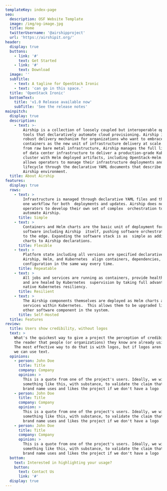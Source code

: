 ```yaml
---
templateKey: index-page
seo:
  description: OSF Website Template
  image: /img/og-image.jpg
  title: Home
  twitterUsername: '@airshipproject'
  url: 'https://airshipit.org/'
header:
  display: true
  buttons:
    - link: '#'
      text: Get Started
    - link: '#'
      text: Download    
  image: ''
  subTitle:
    - text: A tagline for OpenStack Ironic 
    - text: 'can go in this space.'
  title: 'OpenStack Ironic'
  bottomText:
    title: 'v1.0 Release available now'
    subTitle: 'See the release notes'
mainpitch:
  display: true
  description:
    - text: >-
        Airship is a collection of loosely coupled but interoperable open source
        tools that declaratively automate cloud provisioning. Airship is a
        robust delivery mechanism for organizations who want to embrace
        containers as the new unit of infrastructure delivery at scale. Starting
        from raw bare metal infrastructure, Airship manages the full lifecycle
        of data center infrastructure to deliver a production-grade Kubernetes
        cluster with Helm deployed artifacts, including OpenStack-Helm. Airship
        allows operators to manage their infrastructure deployments and
        lifecycle through the declarative YAML documents that describe an
        Airship environment.  
  title: About Airship
features:
  display: true
  rows:    
    - text: >
        Infrastructure is managed through declarative YAML files and there is
        one workflow for both  deployments and updates. Airship does not require
        operators to develop their own set of complex  orchestration tooling to
        automate Airship.
      title: Simple    
    - text: >
        Containers and Helm charts are the basic unit of deployment for all
        software including Airship  itself, pushing software orchestration logic
        to the edge. Expanding the software stack is as  simple as adding new
        charts to Airship declarations.
      title: Flexible    
    - text: >
        Platform state including all versions are specified declaratively, and
        Airship, Helm, and Kubernetes  align containers, dependencies, and
        configuration in the same way every time.
      title: Repeatable    
    - text: >
        All jobs and services are running as containers, provide health status,
        and are healed by Kubernetes  supervision by taking full advantage of
        native Kubernetes resiliency.
      title: Resilient    
    - text: >
        The Airship components themselves are deployed as Helm charts and run as
        services within Kubernetes.  This allows them to be upgraded like any
        other software component in the system.
      title: Self-Hosted
  title: Features
review: 
  title: Users show credibility, without logos
  text: >
    What's the quickest way to give a project the perception of credibility? Tell
    the reader that people (or organizations) they know are already using it.
    The most effective way to do that is with logos, but if logos aren't available
    we can use text.
  opinions:
    - person: John Doe
      title: Title
      company: Company
      opinion: >
        This is a quote from one of the project's users. Ideally, we will have
        something like this, with substance, to validate the claim that this
        brand name uses and likes the project if we don't have a logo
    - person: John Doe
      title: Title
      company: Company
      opinion: >
        This is a quote from one of the project's users. Ideally, we will have
        something like this, with substance, to validate the claim that this
        brand name uses and likes the project if we don't have a logo
    - person: John Doe
      title: Title
      company: Company
      opinion: >
        This is a quote from one of the project's users. Ideally, we will have
        something like this, with substance, to validate the claim that this
        brand name uses and likes the project if we don't have a logo        
  bottom: 
    text: Interested in highlighting your usage?
    button:
      text: Contact Us
      link: '#'
  display: true
---
```


